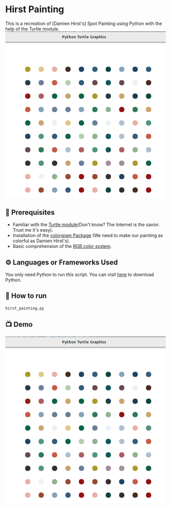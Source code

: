 # Hirst Painting 
This is a recreation of [Damien Hirst's] Spot Painting using Python with the help of the Turtle module.
![image](hirst-painting.png)

## 📝 Prerequisites
+ Familiar with the [Turtle module](https://docs.python.org/3/library/turtle.html)(Don't know? The Internet is the savior. Trust me it's easy).
+ Installation of the [colorgram Package](https://pypi.org/project/colorgram.py) (We need to make our painting as colorful as Damien Hirst's).
+ Basic comprehension of the [RGB color system](https://en.wikipedia.org/wiki/RGB_color_model).

## ⚙️ Languages or Frameworks Used
You only need Python to run this script. You can visit [here](https://www.python.org/downloads) to download Python.

## 🌟  How to run
```
hirst_painting.py
```
## 📺 Demo
![ScreenGIF_Square](hirst-painting.png)
